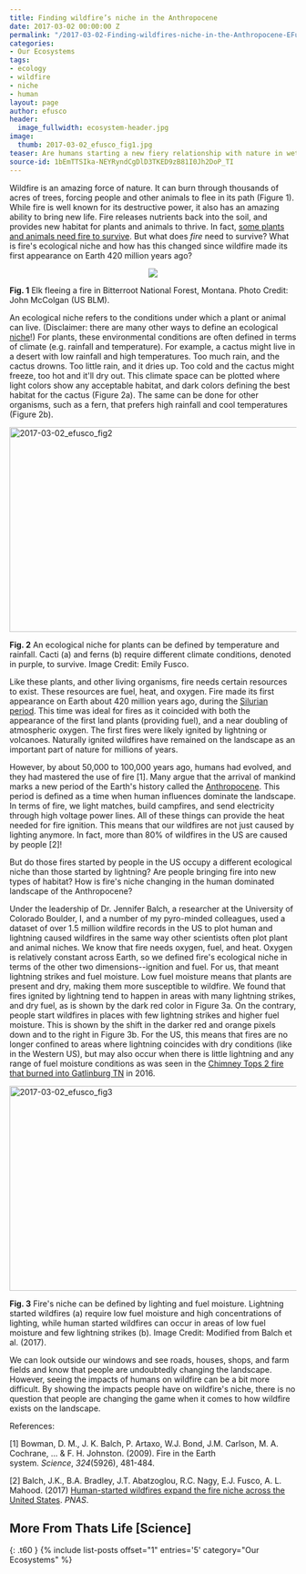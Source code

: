 ```yaml
---
title: Finding wildfire’s niche in the Anthropocene
date: 2017-03-02 00:00:00 Z
permalink: "/2017-03-02-Finding-wildfires-niche-in-the-Anthropocene-EFusco/"
categories:
- Our Ecosystems
tags:
- ecology
- wildfire
- niche
- human
layout: page
author: efusco
header:
  image_fullwidth: ecosystem-header.jpg
image:
  thumb: 2017-03-02_efusco_fig1.jpg
teaser: Are humans starting a new fiery relationship with nature in wetter climates?
source-id: 1bEmTTSIka-NEYRyndCgDlD3TKED9zB81I0Jh2DoP_TI
---
```


Wildfire is an amazing force of nature. It can burn through thousands of acres of trees, forcing people and other animals to flee in its path (Figure 1). While fire is well known for its destructive power, it also has an amazing ability to bring new life. Fire releases nutrients back into the soil, and provides new habitat for plants and animals to thrive. In fact, [some plants and animals need fire to survive](https://www.fws.gov/southeastfire/what/ecology.html). But what does *fire* need to survive? What is fire's ecological niche and how has this changed since wildfire made its first appearance on Earth 420 million years ago?

<div style="text-align:center"><img src ="https://upload.wikimedia.org/wikipedia/commons/d/d4/Deerfire_high_res.jpg"/></div>

**Fig. 1** Elk fleeing a fire in Bitterroot National Forest, Montana. Photo Credit: John McColgan (US BLM).

An ecological niche refers to the conditions under which a plant or animal can live. (Disclaimer: there are many other ways to define an ecological [niche](https://en.wikipedia.org/wiki/Ecological_niche)!) For plants, these environmental conditions are often defined in terms of climate (e.g. rainfall and temperature). For example, a cactus might live in a desert with low rainfall and high temperatures. Too much rain, and the cactus drowns. Too little rain, and it dries up. Too cold and the cactus might freeze, too hot and it'll dry out. This climate space can be plotted where light colors show any acceptable habitat, and dark colors defining the best habitat for the cactus (Figure 2a). The same can be done for other organisms, such as a fern, that prefers high rainfall and cool temperatures (Figure 2b).

<a data-flickr-embed="true"  href="https://www.flickr.com/photos/139839751@N06/32379850413/in/dateposted-friend/" title="2017-03-02_efusco_fig2"><img src="https://c1.staticflickr.com/1/734/32379850413_b4de5c46cc_z.jpg" width="640" height="360" alt="2017-03-02_efusco_fig2"></a><script async src="//embedr.flickr.com/assets/client-code.js" charset="utf-8"></script>

**Fig. 2** An ecological niche for plants can be defined by temperature and rainfall. Cacti (a) and ferns (b) require different climate conditions, denoted in purple, to survive. Image Credit: Emily Fusco.

Like these plants, and other living organisms, fire needs certain resources to exist. These resources are fuel, heat, and oxygen. Fire made its first appearance on Earth about 420 million years ago, during the [Silurian period](http://www.ucmp.berkeley.edu/silurian/silurian.php). This time was ideal for fires as it coincided with both the appearance of the first land plants (providing fuel), and a near doubling of atmospheric oxygen. The first fires were likely ignited by lightning or volcanoes. Naturally ignited wildfires have remained on the landscape as an important part of nature for millions of years. 

However, by about 50,000 to 100,000 years ago, humans had evolved, and they had mastered the use of fire [1]. Many argue that the arrival of mankind marks a new period of the Earth's history called the [Anthropocene](http://www.smithsonianmag.com/science-nature/what-is-the-anthropocene-and-are-we-in-it-164801414/). This period is defined as a time when human influences dominate the landscape. In terms of fire, we light matches, build campfires, and send electricity through high voltage power lines. All of these things can provide the heat needed for fire ignition. This means that our wildfires are not just caused by lighting anymore. In fact, more than 80% of wildfires in the US are caused by people [2]! 

But do those fires started by people in the US occupy a different ecological niche than those started by lightning? Are people bringing fire into new types of habitat? How is fire's niche changing in the human dominated landscape of the Anthropocene?

Under the leadership of Dr. Jennifer Balch, a researcher at the University of Colorado Boulder, I, and a number of my pyro-minded colleagues, used a dataset of over 1.5 million wildfire records in the US to plot human and lightning caused wildfires in the same way other scientists often plot plant and animal niches. We know that fire needs oxygen, fuel, and heat. Oxygen is relatively constant across Earth, so we defined fire's ecological niche in terms of the other two dimensions--ignition and fuel. For us, that meant lightning strikes and fuel moisture. Low fuel moisture means that plants are present and dry, making them more susceptible to wildfire. We found that fires ignited by lightning tend to happen in areas with many lightning strikes, and dry fuel, as is shown by the dark red color in Figure 3a. On the contrary, people start wildfires in places with few lightning strikes and higher fuel moisture. This is shown by the shift in the darker red and orange pixels down and to the right in Figure 3b. For the US, this means that fires are no longer confined to areas where lightning coincides with dry conditions (like in the Western US), but may also occur when there is little lightning and any range of fuel moisture conditions as was seen in the [Chimney Tops 2 fire that burned into Gatlinburg TN](http://wildfiretoday.com/2016/12/07/two-juveniles-charged-with-starting-fire-that-burned-into-gatlinburg/) in 2016. 

<a data-flickr-embed="true"  href="https://www.flickr.com/photos/139839751@N06/32350124154/in/dateposted-friend/" title="2017-03-02_efusco_fig3"><img src="https://c1.staticflickr.com/3/2945/32350124154_5cb89df601_z.jpg" width="640" height="360" alt="2017-03-02_efusco_fig3"></a><script async src="//embedr.flickr.com/assets/client-code.js" charset="utf-8"></script>

**Fig. 3** Fire's niche can be defined by lighting and fuel moisture. Lightning started wildfires (a) require low fuel moisture and high concentrations of lighting, while human started wildfires can occur in areas of low fuel moisture and few lightning strikes (b). Image Credit: Modified from Balch et al. (2017).

We can look outside our windows and see roads, houses, shops, and farm fields and know that people are undoubtedly changing the landscape. However, seeing the impacts of humans on wildfire can be a bit more difficult. By showing the impacts people have on wildfire's niche, there is no question that people are changing the game when it comes to how wildfire exists on the landscape. 

References:

[1] Bowman, D. M., J. K. Balch, P. Artaxo, W.J. Bond, J.M. Carlson, M. A. Cochrane, ... & F. H. Johnston. (2009). Fire in the Earth system. *Science*, *324*(5926), 481-484.

[2] Balch, J.K., B.A. Bradley, J.T. Abatzoglou, R.C. Nagy, E.J. Fusco, A. L. Mahood. (2017) [Human-started wildfires expand the fire niche across the United States](http://www.pnas.org/content/early/2017/02/21/1617394114.full). *PNAS*. 


## More From Thats Life [Science]
{: .t60 }
{% include list-posts offset="1" entries='5' category="Our Ecosystems" %}
